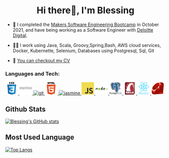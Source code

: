 <h1 align="center">Hi there👋, I'm Blessing</h1>

- 🌱 I completed the [Makers Software Engineering Bootcamp](https://makers.tech/about-us/) in October 2021, and have being working as a Software Engineer with [Deloitte Digital](https://www.deloittedigital.com/us/en/about/locations/united-kingdom.html). 

- 👨‍💻 I work using Java, Scala, Groovy,Spring,Bash, AWS cloud services, Docker, Kubernette, Selenium, Databases using Postgresql, Sql, Git 

- 📄 [You can checkout my CV](https://github.com/BlessingUb/CV)



<h3 align="left">Languages and Tech:</h3>
<p align="left"> <a href="https://www.w3schools.com/css/" target="_blank"> <img src="https://raw.githubusercontent.com/devicons/devicon/master/icons/css3/css3-original-wordmark.svg" alt="css3" width="40" height="40"/> </a> <a href="https://expressjs.com" target="_blank"> <img src="https://raw.githubusercontent.com/devicons/devicon/master/icons/express/express-original-wordmark.svg" alt="express" width="40" height="40"/> </a> <a href="https://git-scm.com/" target="_blank"> <img src="https://www.vectorlogo.zone/logos/git-scm/git-scm-icon.svg" alt="git" width="40" height="40"/> </a> <a href="https://www.w3.org/html/" target="_blank"> <img src="https://raw.githubusercontent.com/devicons/devicon/master/icons/html5/html5-original-wordmark.svg" alt="html5" width="40" height="40"/> </a> <a href="https://jasmine.github.io/" target="_blank"> <img src="https://www.vectorlogo.zone/logos/jasmine/jasmine-icon.svg" alt="jasmine" width="40" height="40"/> </a> <a href="https://developer.mozilla.org/en-US/docs/Web/JavaScript" target="_blank"> <img src="https://raw.githubusercontent.com/devicons/devicon/master/icons/javascript/javascript-original.svg" alt="javascript" width="40" height="40"/> </a> <a href="https://nodejs.org" target="_blank"> <img src="https://raw.githubusercontent.com/devicons/devicon/master/icons/nodejs/nodejs-original-wordmark.svg" alt="nodejs" width="40" height="40"/> </a> <a href="https://www.postgresql.org" target="_blank"> <img src="https://raw.githubusercontent.com/devicons/devicon/master/icons/postgresql/postgresql-original-wordmark.svg" alt="postgresql" width="40" height="40"/> </a> <a href="https://rubyonrails.org" target="_blank"> <img src="https://raw.githubusercontent.com/devicons/devicon/master/icons/rails/rails-original-wordmark.svg" alt="rails" width="40" height="40"/> </a> <a href="https://reactjs.org/" target="_blank"> <img src="https://raw.githubusercontent.com/devicons/devicon/master/icons/react/react-original-wordmark.svg" alt="react" width="40" height="40"/> </a> <a href="https://www.ruby-lang.org/en/" target="_blank"> <img src="https://raw.githubusercontent.com/devicons/devicon/master/icons/ruby/ruby-original.svg" alt="ruby" width="40" height="40"/> </a> </p>

## Github Stats
[![Blessing's GitHub stats](https://github-readme-stats.vercel.app/api?username=BlessingUb&?count_private=true&show_icons=true&theme=tokyonight)](https://github.com/BlessingUb/github-readme-stats)


## Most Used Language
[![Top Langs](https://github-readme-stats.vercel.app/api/top-langs/?username=BlessingUb)](https://github.com/BlessingUb/github-readme-stats)
